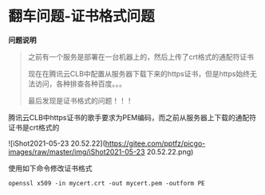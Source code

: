 # 翻车问题-证书格式问题

**问题说明**

> 之前有一个服务是部署在一台机器上的，然后上传了crt格式的通配符证书
>
> 现在在腾讯云CLB中配置从服务器下载下来的https证书，但是https始终无法访问，各种排查各种百度。。。
>
> 最后发现是证书格式的问题！！！





腾讯云CLB中https证书的歌手要求为PEM编码，而之前从服务器上下载的通配符证书是crt格式的

![iShot2021-05-23 20.52.22](https://gitee.com/pptfz/picgo-images/raw/master/img/iShot2021-05-23 20.52.22.png)



使用如下命令修改证书格式

```
openssl x509 -in mycert.crt -out mycert.pem -outform PE
```



















